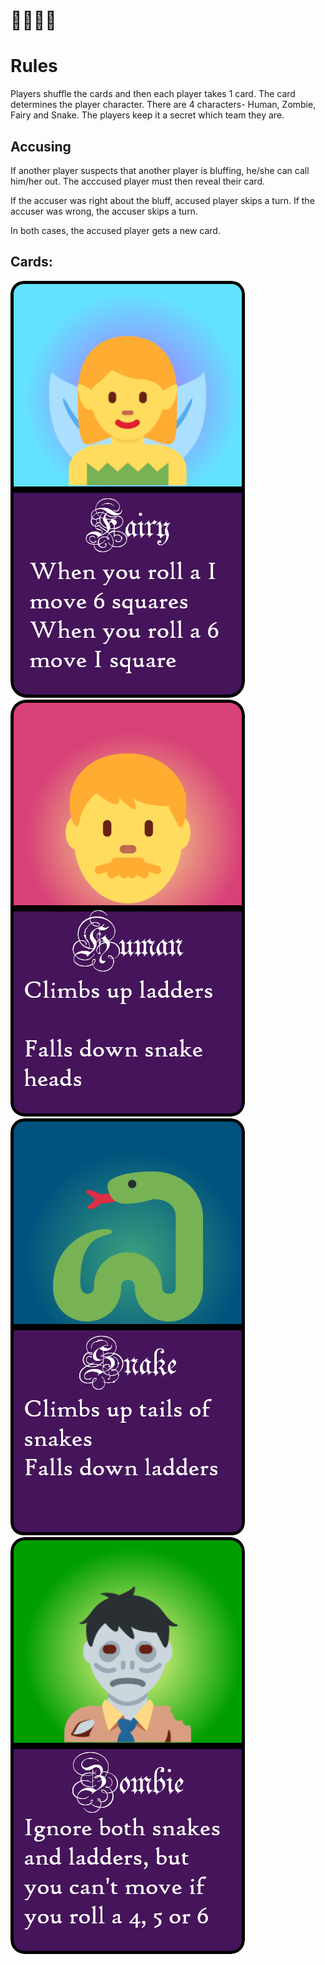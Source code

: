  # 🧚👨🐍🧟
# Rules
Players shuffle the cards and then each player takes 1 card. The card determines the player character. There are 4 characters- Human, Zombie, Fairy and Snake. The players keep it a secret which team they are.

## Accusing
If another player suspects that another player is bluffing, he/she can call him/her out. The acccused player must then reveal their card.

If the accuser was right about the bluff, accused player skips a turn.
If the accuser was wrong, the accuser skips a turn.

In both cases, the accused player gets a new card.

## Cards:
![f](fairy.png)
![m](man.png)
![s](snek.png)
![z](zombie.png)
